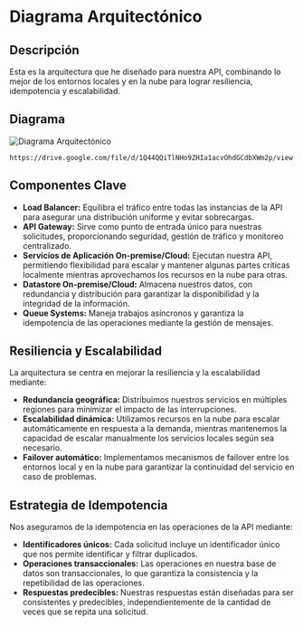 # Diagrama Arquitectónico

## Descripción

Esta es la arquitectura que he diseñado para nuestra API, combinando lo mejor de los entornos locales y en la nube para lograr resiliencia, idempotencia y escalabilidad.

## Diagrama

![Diagrama Arquitectónico](https://drive.google.com/file/d/1Q44QQiTlNHo9ZHIa1acvOhdGCdbXWm2p/view)

`https://drive.google.com/file/d/1Q44QQiTlNHo9ZHIa1acvOhdGCdbXWm2p/view` 


## Componentes Clave

- **Load Balancer:** Equilibra el tráfico entre todas las instancias de la API para asegurar una distribución uniforme y evitar sobrecargas.
- **API Gateway:** Sirve como punto de entrada único para nuestras solicitudes, proporcionando seguridad, gestión de tráfico y monitoreo centralizado.
- **Servicios de Aplicación On-premise/Cloud:** Ejecutan nuestra API, permitiendo flexibilidad para escalar y mantener algunas partes críticas localmente mientras aprovechamos los recursos en la nube para otras.
- **Datastore On-premise/Cloud:** Almacena nuestros datos, con redundancia y distribución para garantizar la disponibilidad y la integridad de la información.
- **Queue Systems:** Maneja trabajos asíncronos y garantiza la idempotencia de las operaciones mediante la gestión de mensajes.

## Resiliencia y Escalabilidad

La arquitectura se centra en mejorar la resiliencia y la escalabilidad mediante:

- **Redundancia geográfica:** Distribuimos nuestros servicios en múltiples regiones para minimizar el impacto de las interrupciones.
- **Escalabilidad dinámica:** Utilizamos recursos en la nube para escalar automáticamente en respuesta a la demanda, mientras mantenemos la capacidad de escalar manualmente los servicios locales según sea necesario.
- **Failover automático:** Implementamos mecanismos de failover entre los entornos local y en la nube para garantizar la continuidad del servicio en caso de problemas.

## Estrategia de Idempotencia

Nos aseguramos de la idempotencia en las operaciones de la API mediante:

- **Identificadores únicos:** Cada solicitud incluye un identificador único que nos permite identificar y filtrar duplicados.
- **Operaciones transaccionales:** Las operaciones en nuestra base de datos son transaccionales, lo que garantiza la consistencia y la repetibilidad de las operaciones.
- **Respuestas predecibles:** Nuestras respuestas están diseñadas para ser consistentes y predecibles, independientemente de la cantidad de veces que se repita una solicitud.

